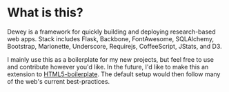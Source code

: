 What is this?
============

Dewey is a framework for quickly building and deploying research-based web apps.
Stack includes Flask, Backbone, FontAwesome, SQLAlchemy, Bootstrap, Marionette, Underscore, Requirejs, CoffeeScript, JStats, and D3.

I mainly use this as a boilerplate for my new projects, but feel free to use and contribute however you'd like. 
In the future, I'd like to make this an extension to [HTML5-boilerplate](https://github.com/h5bp/html5-boilerplate). 
The default setup would then follow many of the web's current best-practices.
